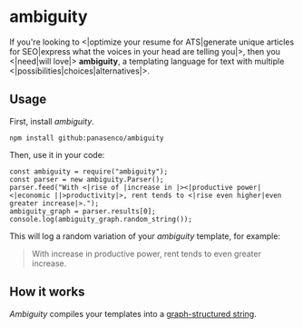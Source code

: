 # ambiguity

If you're looking to <|optimize your resume for ATS|generate unique articles for SEO|express what the voices in your head are telling you|>, then you <|need|will love|> **ambiguity**, a templating language for text with multiple <|possibilities|choices|alternatives|>. 

## Usage

First, install *ambiguity*.

```
npm install github:panasenco/ambiguity
```

Then, use it in your code:
```
const ambiguity = require("ambiguity");
const parser = new ambiguity.Parser();
parser.feed("With <|rise of |increase in |><|productive power|<|economic ||>productivity|>, rent tends to <|rise even higher|even greater increase|>.");
ambiguity_graph = parser.results[0];
console.log(ambiguity_graph.random_string());
```

This will log a random variation of your *ambiguity* template, for example:

> With increase in productive power, rent tends to even greater increase.

## How it works

*Ambiguity* compiles your templates into a [graph-structured string](https://en.wikipedia.org/wiki/Graph-structured_stack).

